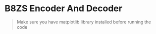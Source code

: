 # B8ZS Encoder And Decoder
> Make sure you have matplotlib library installed before running the code
